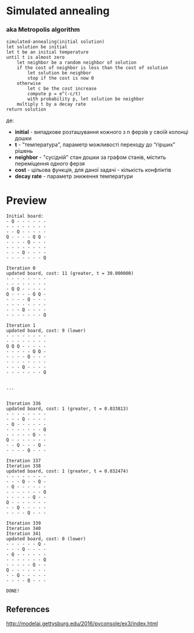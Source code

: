 # Simulated annealing
### aka Metropolis algorithm

```
simulated-annealing(initial solution)
let solution be initial
let t be an initial temperature
until t is almost zero
    let neighbor be a random neighbor of solution
    if the cost of neighbor is less than the cost of solution
        let solution be neighbor
        stop if the cost is now 0
    otherwise
        let c be the cost increase
        compute p = e^(-c/t)
        with probability p, let solution be neighbor
    multiply t by a decay rate
return solution
```
де:

* **initial** - випадкове розташування кожного з n ферзів у своїй колонці дошки
* **t** - "температура", параметр можливості переходу до “гірших” рішень
* **neighbor** - "сусідній" стан дошки за графом станів, містить переміщення _одного_ ферзя
* **cost** - цільова функція, для даної задачі - кількість конфліктів
* **decay rate** - параметр зниження температури

# Preview

```
Initial board:
- Q - - - - - - 
- - - - - - - - 
- - Q - - - - - 
Q - - - - Q Q - 
- - - - Q - - - 
- - - - - - - - 
- - - Q - - - - 
- - - - - - - Q 

Iteration 0
updated board, cost: 11 (greater, t = 30.000000)
- - - - - - - - 
- - - - - - - - 
- Q Q - - - - - 
Q - - - - Q Q - 
- - - - Q - - - 
- - - - - - - - 
- - - Q - - - - 
- - - - - - - Q 

Iteration 1
updated board, cost: 9 (lower)
- - - - - - - - 
- - - - - - - - 
Q Q Q - - - - - 
- - - - - Q Q - 
- - - - Q - - - 
- - - - - - - - 
- - - Q - - - - 
- - - - - - - Q


...


Iteration 336
updated board, cost: 1 (greater, t = 0.033813)
- - - - - - - - 
- - - Q - - - - 
- Q - - - - - - 
- - - - - - - Q 
- - - - - Q - - 
Q - - - - - - - 
- - Q - - - Q - 
- - - - Q - - - 

Iteration 337
Iteration 338
updated board, cost: 1 (greater, t = 0.032474)
- - - - - - - - 
- - - Q - - Q - 
- Q - - - - - - 
- - - - - - - Q 
- - - - - Q - - 
Q - - - - - - - 
- - Q - - - - - 
- - - - Q - - - 

Iteration 339
Iteration 340
Iteration 341
updated board, cost: 0 (lower)
- - - - - - Q - 
- - - Q - - - - 
- Q - - - - - - 
- - - - - - - Q 
- - - - - Q - - 
Q - - - - - - - 
- - Q - - - - - 
- - - - Q - - - 

DONE!
```

## References
http://modelai.gettysburg.edu/2016/pyconsole/ex3/index.html